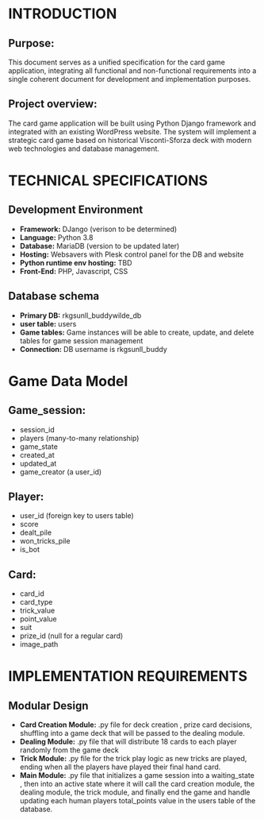 # INTRODUCTION

## Purpose: 
This document serves as a unified specification for the card game application, integrating all functional and non-functional requirements into a single coherent document for development and implementation purposes.
## Project overview:
The card game application will be built using Python Django framework and integrated with an existing WordPress website. The system will implement a strategic card game based on historical Visconti-Sforza deck with modern web technologies and database management.

# TECHNICAL SPECIFICATIONS

## Development Environment 
- **Framework:** DJango (verison to be determined)
- **Language:** Python 3.8 
- **Database:** MariaDB (version to be updated later)
- **Hosting:** Websavers with Plesk control panel for the DB and website
- **Python runtime env hosting:** TBD
- **Front-End:** PHP, Javascript, CSS

## Database schema
- **Primary DB:** rkgsunll_buddywilde_db
- **user table:** users
- **Game tables:** Game instances will be able to create, update, and delete tables for game session management
- **Connection:** DB username is rkgsunll_buddy

# Game Data Model

## Game_session:
- session_id
- players (many-to-many relationship)
- game_state
- created_at
- updated_at
- game_creator (a user_id)

## Player:
- user_id (foreign key to users table)
- score
- dealt_pile
- won_tricks_pile
- is_bot

## Card:
- card_id
- card_type
- trick_value
- point_value
- suit
- prize_id (null for a regular card)
- image_path

# IMPLEMENTATION REQUIREMENTS

## Modular Design
- **Card Creation Module:** .py file for deck creation , prize card decisions, shuffling into a game deck that will be passed to the dealing module.
- **Dealing Module:** .py file that will distribute 18 cards to each player randomly from the game deck
- **Trick Module:** .py file for the trick play logic as new tricks are played, ending when all the players have played their final hand card.
- **Main Module:** .py file that initializes a game session into a waiting_state , then into an active state where it will call the card creation module, the dealing module, the trick module, and finally end the game and handle updating each human players total_points value in the users table of the database. 
